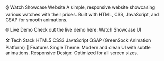 ⌚ Watch Showcase Website
A simple, responsive website showcasing various watches with their prices. Built with HTML, CSS, JavaScript, and GSAP for smooth animations.

🌐 Live Demo
Check out the live demo here:
Watch Showcase UI

🛠️ Tech Stack
HTML5
CSS3
JavaScript
GSAP (GreenSock Animation Platform)
🎯 Features
Single Theme: Modern and clean UI with subtle animations.
Responsive Design: Optimized for all screen sizes.
